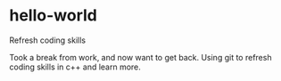 # hello-world
Refresh coding skills 

Took a break from work, and now want to get back. Using git to refresh coding skills in c++ and learn more.


